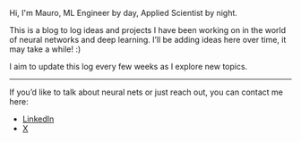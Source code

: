 Hi, I'm Mauro, ML Engineer by day, Applied Scientist by night.

This is a blog to log ideas and projects I have been working on in the world of neural networks and deep learning. I’ll be adding ideas here over time, it may take a while! :)

I aim to update this log every few weeks as I explore new topics.

---

If you’d like to talk about neural nets or just reach out, you can contact me here:
- [LinkedIn](https://www.linkedin.com/in/mauro-sciancalepore/)
- [X](https://x.com/ma_sc_)